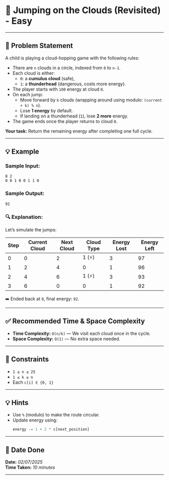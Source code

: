 # 🧮 Jumping on the Clouds (Revisited) - Easy

---

## 📌 Problem Statement

A child is playing a cloud-hopping game with the following rules:

- There are `n` clouds in a circle, indexed from `0` to `n-1`.
- Each cloud is either:
  - `0`: a **cumulus cloud** (safe),
  - `1`: a **thunderhead** (dangerous, costs more energy).
- The player starts with `100` energy at cloud `0`.
- On each jump:
  - Move forward by `k` clouds (wrapping around using modulo: `(current + k) % n`).
  - Lose **1 energy** by default.
  - If landing on a thunderhead (`1`), lose **2 more** energy.
- The game ends once the player returns to cloud `0`.

**Your task:** Return the remaining energy after completing one full cycle.

---

## 💡 Example

### Sample Input:
```plaintext
8 2
0 0 1 0 0 1 1 0
```

### Sample Output:
```plaintext
92
```

### 🔍 Explanation:

Let’s simulate the jumps:

| Step | Current Cloud | Next Cloud | Cloud Type | Energy Lost | Energy Left |
|------|----------------|-------------|-------------|--------------|--------------|
| 0    | 0              | 2           | 1 (⚡)       | 3            | 97           |
| 1    | 2              | 4           | 0           | 1            | 96           |
| 2    | 4              | 6           | 1 (⚡)       | 3            | 93           |
| 3    | 6              | 0           | 0           | 1            | 92           |

➡️ Ended back at `0`, final energy: `92`.

---

## ✅ Recommended Time & Space Complexity

- **Time Complexity:** `O(n/k)` — We visit each cloud once in the cycle.
- **Space Complexity:** `O(1)` — No extra space needed.

---

## 📎 Constraints

- `1 ≤ n ≤ 25`
- `1 ≤ k ≤ n`
- Each `c[i] ∈ {0, 1}`

---

## 💡 Hints

- Use `%` (modulo) to make the route circular.
- Update energy using:
  ```python
  energy -= 1 + 2 * c[next_position]
  ```

---

## 📅 Date Done

**Date:** *02/07/2025*  
**Time Taken:** *10 minutes*

---